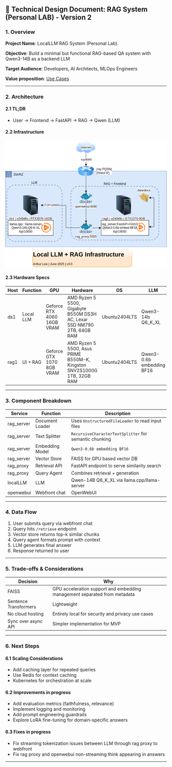 ## 📝 Technical Design Document: RAG System (Personal LAB) - Version 2

### 1. Overview

**Project Name**: LocalLLM RAG System (Personal Lab).

**Objective**: Build a minimal but functional RAG-based QA system with Qwen3-14B as a backend LLM  

**Target Audience**: Developers, AI Architects, MLOps Engineers  

**Value proposition**: [Use Cases](USECASES.md)

---

### 2. Architecture

#### 2.1 TL;DR
- User → Frontend → FastAPI → RAG → Qwen (LLM)

#### 2.2 Infrastructure

![LLM+RAG-Infra-diagram](artefacts/images/LocalLLM+RAG-Infrastructure-v30.drawio.png)

#### 2.3 Hardware Specs
| Host | Function | GPU | Hardware | OS | LLM |
|------|----------|-----|----------|----|-----|
| ds1 | Local LLM | Geforce RTX 4060 16GB VRAM | AMD Ryzen 5 5500, Gigabyte B550M DS3H AC, Lexar SSD NM790 2TB, 64GB RAM | Ubuntu2404LTS | Qwen3-14b Q6_K_XL |
| rag1 | UI + RAG | Geforce GTX 1070 8GB VRAM | AMD Ryzen 5 5500, Asus PRIME B550M-K, Kingston SNV2S1000G 1TB, 32GB RAM | Ubuntu2404LTS | Qwen3-0.6b embedding BF16 |

---

### 3. Component Breakdown

| Service | Function | Description |
|---------|----------|-------------|
| rag_server | Document Loader | Uses `UnstructuredFileLoader` to read input files |
| rag_server | Text Splitter | `RecursiveCharacterTextSplitter` for semantic chunking |
| rag_server | Embedding Model | `Qwen3-0.6b embedding BF16` |
| rag_server | Vector Store | FAISS for GPU based vector DB |
| rag_proxy | Retrieval API | FastAPI endpoint to serve similarity search |
| rag_proxy | Query Agent | Combines retrieval + generation |
| localLLM | LLM | Qwen-14B Q6_K_XL via llama.cpp/llama-server |
| openwebui | Webfront chat | OpenWebUI |

---

### 4. Data Flow

1. User submits query via webfront chat
2. Query hits `/retrieve` endpoint
3. Vector store returns top-k similar chunks
4. Query agent formats prompt with context
5. LLM generates final answer
6. Response returned to user

---

### 5. Trade-offs & Considerations

| Decision | Why |
|--------|-----|
| FAISS | GPU acceleration support and embedding management separated from metadata |
| Sentence Transformers | Lightweight |
| No cloud hosting | Entirely local for security and privacy use cases |
| Sync over async API | Simpler implementation for MVP |

---

### 6. Next Steps

#### 6.1 Scaling Considerations
- Add caching layer for repeated queries
- Use Redis for context caching
- Kubernetes for orchestration at scale

#### 6.2 Improvements in progress
- Add evaluation metrics (faithfulness, relevance)
- Implement logging and monitoring
- Add prompt engineering guardrails
- Explore LoRA fine-tuning for domain-specific answers

#### 6.3 Fixes in progress
- Fix streaming tokenization issues between LLM through rag proxy to webfront
- Fix rag proxy and openwebui non-streaming think appearing in answers
---
